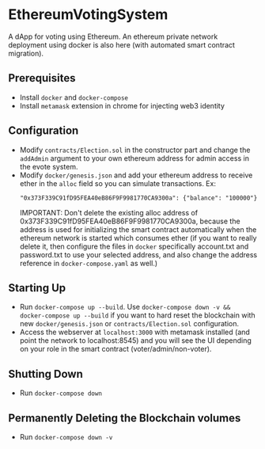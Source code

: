 # EthereumVotingSystem
A dApp for voting using Ethereum. An ethereum private network deployment using docker is also here (with automated smart contract migration).

## Prerequisites
- Install `docker` and `docker-compose`
- Install `metamask` extension in chrome for injecting web3 identity

## Configuration
- Modify `contracts/Election.sol` in the constructor part and change the `addAdmin` argument to your own ethereum address for admin access in the evote system.
- Modify `docker/genesis.json` and add your ethereum address to receive ether in the `alloc` field so you can simulate transactions. Ex: 
  ```
  "0x373F339C91fD95FEA40eB86F9F9981770CA9300a": {"balance": "100000"}
  ```
  IMPORTANT: Don't delete the existing alloc address of 0x373F339C91fD95FEA40eB86F9F9981770CA9300a, because the address is used for initializing the smart contract automatically when the ethereum network is started which consumes ether (if you want to really delete it, then configure the files in `docker` specifically account.txt and password.txt to use your selected address, and also change the address reference in `docker-compose.yaml` as well.)

## Starting Up
- Run `docker-compose up --build`. Use `docker-compose down -v && docker-compose up --build` if you want to hard reset the blockchain with new `docker/genesis.json` or `contracts/Election.sol` configuration.
- Access the webserver at `localhost:3000` with metamask installed (and point the network to localhost:8545) and you will see the UI depending on your role in the smart contract (voter/admin/non-voter).

## Shutting Down
- Run `docker-compose down`

## Permanently Deleting the Blockchain volumes
- Run `docker-compose down -v`